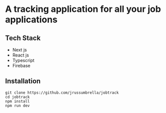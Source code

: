 # A tracking application for all your job applications

## Tech Stack

- Next js
- React js
- Typescript
- Firebase

## Installation

```
git clone https://github.com/jrussumbrella/jobtrack
cd jobtrack
npm install
npm run dev
```
